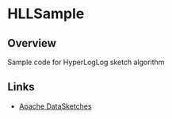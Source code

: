 # HLLSample

## Overview 

Sample code for HyperLogLog sketch algorithm 

## Links 

- [Apache DataSketches](https://datasketches.apache.org/)

